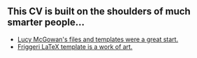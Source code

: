 ## This CV is built on the shoulders of much smarter people...

+ [Lucy McGowan's files and templates were a great start.](https://github.com/LucyMcGowan/rmd-cv)
+ [Friggeri LaTeX template is a work of art.](https://www.latextemplates.com/template/friggeri-resume-cv)
